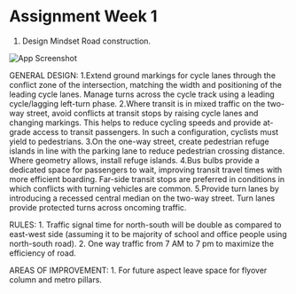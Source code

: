 
# Assignment Week 1

1. Design Mindset Road construction.

![App Screenshot](https://globaldesigningcities.org/wp-content/uploads/2016/11/11.7_Intersection-of-Two-Way-and-One-Way_after-1.jpg)

GENERAL DESIGN:
1.Extend ground markings for cycle lanes through the conflict zone of the intersection, matching the width and positioning of the leading cycle lanes. Manage turns across the cycle track using a leading cycle/lagging left-turn phase.
2.Where transit is in mixed traffic on the two-way street, avoid conflicts at transit stops by raising cycle lanes and changing markings. This helps to reduce cycling speeds and provide at-grade access to transit passengers. In such a configuration, cyclists must yield to
pedestrians.
3.On the one-way street, create pedestrian refuge islands in line with the parking lane to reduce pedestrian crossing distance. Where geometry allows, install refuge islands.
4.Bus bulbs provide a dedicated space for passengers to wait, improving transit travel times with more efficient boarding. Far-side transit stops are preferred in conditions in which conflicts with turning vehicles are common.
5.Provide turn lanes by introducing a recessed central median on the two-way street. Turn lanes provide protected turns across oncoming traffic.

RULES:
	1. Traffic signal time for north-south will be double as compared to east-west side (assuming it to be majority of school and office people using north-south road).
	2. One way traffic from 7 AM to 7 pm to maximize the efficiency of road.

AREAS OF IMPROVEMENT:
	1. For future aspect leave space for flyover column and metro pillars.

